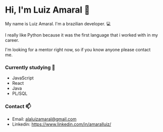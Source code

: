 # Hi, I'm Luiz Amaral :wave:
 
My name is Luiz Amaral. I'm a brazilian developer. :computer: 

I really like Python because it was the first language that i worked with in my career. 

I'm looking for a mentor right now, so if you know anyone please contact me.

### Currently studying :book:
- JavaScript
- React
- Java
- PL/SQL

### Contact :mailbox:
- Email: alaluizamaral@gmail.com
- Linkedin: https://www.linkedin.com/in/amaralluiz/
